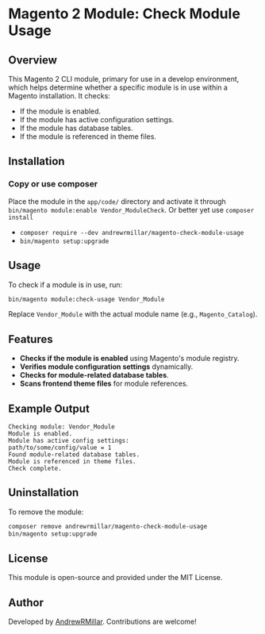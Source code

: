 # Magento 2 Module: Check Module Usage

## Overview

This Magento 2 CLI module, primary for use in a develop environment, which helps determine whether a specific module is in use within a Magento installation. It checks:

- If the module is enabled.
- If the module has active configuration settings.
- If the module has database tables.
- If the module is referenced in theme files.

## Installation

### Copy or use composer

Place the module in the `app/code/` directory and activate it through `bin/magento module:enable Vendor_ModuleCheck`. Or better yet use `composer install`

- `composer require --dev andrewrmillar/magento-check-module-usage`
- `bin/magento setup:upgrade`

## Usage

To check if a module is in use, run:

```sh
bin/magento module:check-usage Vendor_Module
```

Replace `Vendor_Module` with the actual module name (e.g., `Magento_Catalog`).

## Features

- **Checks if the module is enabled** using Magento's module registry.
- **Verifies module configuration settings** dynamically.
- **Checks for module-related database tables**.
- **Scans frontend theme files** for module references.

## Example Output

```
Checking module: Vendor_Module
Module is enabled.
Module has active config settings:
path/to/some/config/value = 1
Found module-related database tables.
Module is referenced in theme files.
Check complete.
```

## Uninstallation

To remove the module:

```sh
composer remove andrewrmillar/magento-check-module-usage
bin/magento setup:upgrade
```

## License

This module is open-source and provided under the MIT License.

## Author

Developed by [AndrewRMillar](https://github.com/AndrewRMillar). Contributions are welcome!
